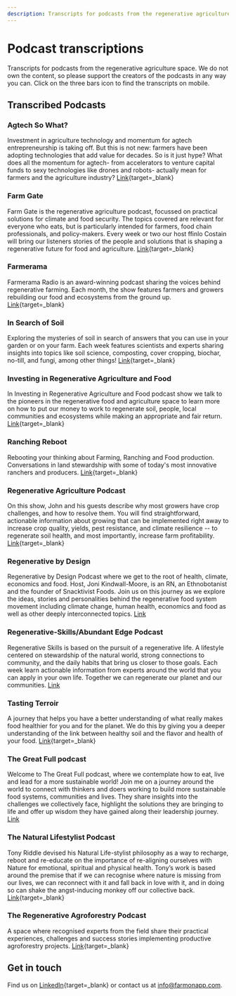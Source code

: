 ```yaml
--- 
description: Transcripts for podcasts from the regenerative agriculture space. Search and find episodes and timestamps.
---
```


# Podcast transcriptions
Transcripts for podcasts from the regenerative agriculture space. We do not own the content, so please support the creators of the podcasts in any way you can. Click on the three bars icon to find the transcripts on mobile.

## Transcribed Podcasts

### Agtech So What?
Investment in agriculture technology and momentum for agtech entrepreneurship is taking off. But this is not new: farmers have been adopting technologies that add value for decades. So is it just hype? What does all the momentum for agtech- from accelerators to venture capital funds to sexy technologies like drones and robots- actually mean for farmers and the agriculture industry?
[Link](https://www.agtechsowhat.com/){target=_blank}

### Farm Gate
Farm Gate is the regenerative agriculture podcast, focussed on practical solutions for climate and food security. The topics covered are relevant for everyone who eats, but is particularly intended for farmers, food chain professionals, and policy-makers. Every week or two our host ffinlo Costain will bring our listeners stories of the people and solutions that is shaping a regenerative future for food and agriculture.
[Link](https://www.faifarms.com/podcasts/){target=_blank}

### Farmerama 
Farmerama Radio is an award-winning podcast sharing the voices behind regenerative farming. Each month, the show features farmers and growers rebuilding our food and ecosystems from the ground up. 
[Link](https://farmerama.co){target=_blank}

### In Search of Soil
Exploring the mysteries of soil in search of answers that you can use in your garden or on your farm.
Each week features scientists and experts sharing insights into topics like soil science, composting, cover cropping, biochar, no-till, and fungi, among other things!
[Link](https://insearchofsoil.libsyn.com/){target=_blank}

### Investing in Regenerative Agriculture and Food
In Investing in Regenerative Agriculture and Food podcast show we talk to the pioneers in the regenerative food and agriculture space to learn more on how to put our money to work to regenerate soil, people, local communities and ecosystems while making an appropriate and fair return.
[Link](https://investinginregenerativeagriculture.com/){target=_blank}


### Ranching Reboot
Rebooting your thinking about Farming, Ranching and Food production. Conversations in land stewardship with some of today's most innovative ranchers and producers.
[Link](https://podcasts.apple.com/us/podcast/ranching-reboot/id1553797016){target=_blank}

### Regenerative Agriculture Podcast 
On this show, John and his guests describe why most growers have crop challenges, and how to resolve them. You will find straightforward, actionable information about growing that can be implemented right away to increase crop quality, yields, pest resistance, and climate resilience -- to regenerate soil health, and most importantly, increase farm profitability.
[Link](https://regenerativeagriculturepodcast.com){target=_blank}

### Regenerative by Design
Regenerative by Design Podcast where we get to the root of health, climate, economics and food.  Host, Joni Kindwall-Moore, is an RN, an Ethnobotanist and the founder of Snacktivist Foods. Join us on this journey as we explore the ideas, stories and personalities behind the regenerative food system movement including climate change, human health, economics and food as well as other deeply interconnected topics.
[Link](https://feeds.transistor.fm/regenerative-by-design)

### Regenerative-Skills/Abundant Edge Podcast
Regenerative Skills is based on the pursuit of a regenerative life. A lifestyle centered on stewardship of the natural world, strong connections to community, and the daily habits that bring us closer to those goals. Each week learn actionable information from experts around the world that you can apply in your own life. Together we can regenerate our planet and our communities.
[Link](https://podcasts.apple.com/us/podcast/regenerative-skills/id1199230234)

### Tasting Terroir
A journey that helps you have a better understanding of what really makes food healthier for you and for the planet. We do this by giving you a deeper understanding of the link between healthy soil and the flavor and health of your food.
[Link](https://podvine.com/podcast/tasting-terroir){target=_blank}

### The Great Full podcast
Welcome to The Great Full podcast, where we contemplate how to eat, live and lead for a more sustainable world!
Join me on a journey around the world to connect with thinkers and doers working to build more sustainable food systems, communities and lives. They share insights into the challenges we collectively face, highlight the solutions they are bringing to life and offer up wisdom they have gained along their leadership journey.
[Link](https://www.thegreatfull.com/podcast)

### The Natural Lifestylist Podcast
Tony Riddle devised his Natural Life-stylist philosophy as a way to recharge, reboot and re-educate on the importance of re-aligning ourselves with Nature for emotional, spiritual and physical health. Tony’s work is based around the premise that if we can recognise where nature is missing from our lives, we can reconnect with it and fall back in love with it, and in doing so can shake the angst-inducing monkey off our collective back.
[Link](https://podcasts.apple.com/gb/podcast/the-natural-lifestylist-podcast/id1480720354){target=_blank}

### The Regenerative Agroforestry Podcast
A space where recognised experts from the field share their practical experiences, challenges and success stories  implementing productive agroforestry projects.
[Link](https://www.regenerativeagroforestry.org/){target=_blank}

## Get in touch
Find us on [LinkedIn](https://www.linkedin.com/company/farm-on/){target=_blank} or contact us at [info@farmonapp.com](mailto:info@farmonapp.com).
